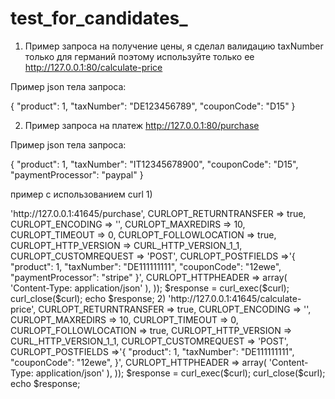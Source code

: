 # test_for_candidates_

1) Пример запроса на получение цены, я сделал валидацию taxNumber только для германий поэтому используйте только ее
http://127.0.0.1:80/calculate-price

Пример json тела запроса:

{
    "product": 1,
    "taxNumber": "DE123456789",
    "couponCode": "D15"
}


2) Пример запроса на платеж
http://127.0.0.1:80/purchase

Пример json тела запроса:

{
    "product": 1,
    "taxNumber": "IT12345678900",
    "couponCode": "D15",
    "paymentProcessor": "paypal"
}

пример с использованием curl
1)
<?php

$curl = curl_init();

curl_setopt_array($curl, array(
  CURLOPT_URL => 'http://127.0.0.1:41645/purchase',
  CURLOPT_RETURNTRANSFER => true,
  CURLOPT_ENCODING => '',
  CURLOPT_MAXREDIRS => 10,
  CURLOPT_TIMEOUT => 0,
  CURLOPT_FOLLOWLOCATION => true,
  CURLOPT_HTTP_VERSION => CURL_HTTP_VERSION_1_1,
  CURLOPT_CUSTOMREQUEST => 'POST',
  CURLOPT_POSTFIELDS =>'{
    "product": 1,
    "taxNumber": "DE111111111",
    "couponCode": "12ewe",
    "paymentProcessor": "stripe"
}',
  CURLOPT_HTTPHEADER => array(
    'Content-Type: application/json'
  ),
));

$response = curl_exec($curl);

curl_close($curl);
echo $response;

2) 
<?php

$curl = curl_init();

curl_setopt_array($curl, array(
  CURLOPT_URL => 'http://127.0.0.1:41645/calculate-price',
  CURLOPT_RETURNTRANSFER => true,
  CURLOPT_ENCODING => '',
  CURLOPT_MAXREDIRS => 10,
  CURLOPT_TIMEOUT => 0,
  CURLOPT_FOLLOWLOCATION => true,
  CURLOPT_HTTP_VERSION => CURL_HTTP_VERSION_1_1,
  CURLOPT_CUSTOMREQUEST => 'POST',
  CURLOPT_POSTFIELDS =>'{
    "product": 1,
    "taxNumber": "DE111111111",
    "couponCode": "12ewe",
}',
  CURLOPT_HTTPHEADER => array(
    'Content-Type: application/json'
  ),
));

$response = curl_exec($curl);

curl_close($curl);
echo $response;
